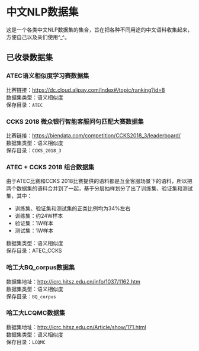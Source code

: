 # 中文NLP数据集

这是一个各类中文NLP数据集的集合，旨在把各种不同用途的中文语料收集起来，方便自己以及亲们使用^_^。

## 已收录数据集

### ATEC语义相似度学习赛数据集
比赛链接：https://dc.cloud.alipay.com/index#/topic/ranking?id=8   
数据集类型：语义相似度   
保存目录：`ATEC`


### CCKS 2018 微众银行智能客服问句匹配大赛数据集
比赛链接：https://biendata.com/competition/CCKS2018_3/leaderboard/   
数据集类型：语义相似度   
保存目录：`CCKS_2018_3`

### ATEC + CCKS 2018 组合数据集
由于ATEC比赛和CCKS 2018比赛提供的语料都是互金客服场景下的语料，所以把两个数据集的语料合并到了一起，基于分层抽样划分了出了训练集、验证集和测试集，其中：    
- 训练集、验证集和测试集的正类比例均为34%左右
- 训练集：约24W样本
- 验证集：1W样本
- 测试集：1W样本

数据集类型：语义相似度    
保存目录：ATEC_CCKS


### 哈工大BQ_corpus数据集
数据集地址：http://icrc.hitsz.edu.cn/info/1037/1162.htm   
数据集类型：语义相似度   
保存目录：`BQ_corpus`


### 哈工大LCQMC数据集
数据集地址：http://icrc.hitsz.edu.cn/Article/show/171.html   
数据集类型：语义相似度   
保存目录：`LCQMC`
